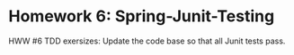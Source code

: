 # Homework 6: Spring-Junit-Testing

HWW #6 TDD exersizes:  Update the code base so that all Junit tests pass. 
